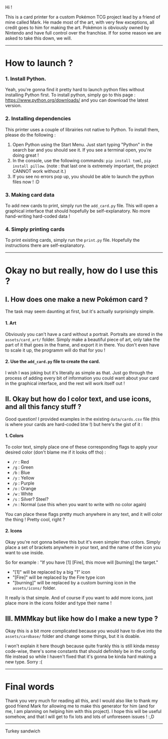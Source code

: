 Hi ! 

This is a card printer for a custom Pokémon TCG project lead by a friend of mine called Mark.
He made most of the art, with very few exceptions, all credit goes to him for making the art.
Pokémon is obviously owned by Nintendo and have full control over the franchise. If for some reason we are asked to take this down, we will.

---

# How to launch ?

### **1. Install Python.**
Yeah, you're gonna find it pretty hard to launch python files without installing Python first. To install python, simply go to this page : https://www.python.org/downloads/ and you can download the latest version.

### **2. Installing dependencies**
This printer uses a couple of librairies not native to Python. To install them, please do the following :
1. Open Python using the Start Menu. Just start typing "Python" in the search bar and you should see it. If you see a terminal open, you're doing great !
2. In the console, use the following commands: `pip install toml`, `pip install pillow`. (note : that last one is extremely important, the project CANNOT work without it.)
3. If you see no errors pop up, you should be able to launch the python files now ! :D

### **3. Making card data**
To add new cards to print, simply run the `add_card.py` file. This will open a graphical interface that should hopefully be self-explanatory. No more hand-writing hard-coded data !

### **4. Simply printing cards**
To print existing cards, simply run the `print.py` file. Hopefully the instructions there are self-explanatory.

---

# Okay no but really, how do I use this ?

## **I. How does one make a new Pokémon card ?**

The task may seem daunting at first, but it's actually surprisingly simple.

#### 1. Art

Obviously you can't have a card without a portrait. Portraits are stored in the `assets/card_art/` folder. Simply make a beautiful piece of art, only take the part of it that goes in the frame, and export it in there. You don't even have to scale it up, the programm will do that for you !

#### 2. Use the `add_card.py` file to create the card.

I wish I was joking but it's literally as simple as that. Just go through the process of adding every bit of information you could want about your card in the graphical interface, and the rest will work itself out !

## **II. Okay but how do I color text, and use icons, and all this fancy stuff ?**

Good question! I provided examples in the existing `data/cards.csv` file (this is where your cards are hard-coded btw !) but here's the gist of it :

#### 1. Colors

To color text, simply place one of these corresponding flags to apply your desired color (don't blame me if it looks off tho) :
- `/r` : Red
- `/g` : Green
- `/b` : Blue
- `/y` : Yellow
- `/p` : Purple
- `/o` : Orange
- `/w` : White
- `/s` : Silver? Steel?
- `/n` : Normal (use this when you want to write with no color again)

You can place these flags pretty much anywhere in any text, and it will color the thing ! Pretty cool, right ?

#### 2. Icons

Okay you're not gonna believe this but it's even simpler than colors. Simply place a set of brackets anywhere in your text, and the name of the icon you want to use inside.

So for example : "If you have [1] [Fire], this move will [burning] the target."
- "[1]" will be replaced by a big "1" icon
- "[Fire]" will be replaced by the Fire type icon
- "[burning]" will be replaced by a custom burning icon in the `assets/icons/` folder.

It really is that simple. And of course if you want to add more icons, just place more in the icons folder and type their name !

## **III. MMMkay but like how do I make a new type ?**

Okay this is a bit more complicated because you would have to dive into the `assets/cardbase/` folder and change some things, but it is doable.

I won't explain it here though because quite frankly this is still kinda messy code-wise, there's some constants that should definitely be in the config file instead so while I haven't fixed that it's gonna be kinda hard making a new type. Sorry :(

---

# Final words

Thank you very much for reading all this, and I would also like to thank my good friend Mark for allowing me to make this generator for him (and for me, I am planning on helping him with this project). I hope this will be useful somehow, and that I will get to fix lots and lots of unforeseen issues ! :,D

---

Turkey sandwich
